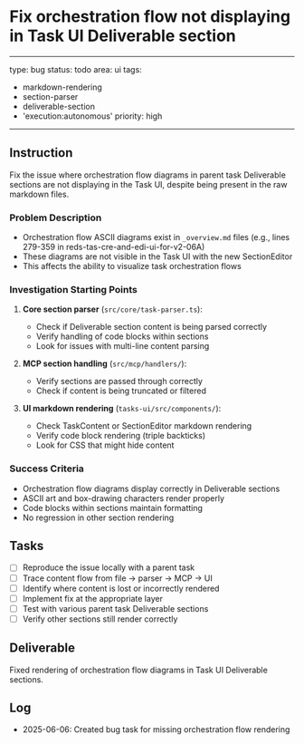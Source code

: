 # Fix orchestration flow not displaying in Task UI Deliverable section

---
type: bug
status: todo
area: ui
tags:
  - markdown-rendering
  - section-parser
  - deliverable-section
  - 'execution:autonomous'
priority: high
---


## Instruction
Fix the issue where orchestration flow diagrams in parent task Deliverable sections are not displaying in the Task UI, despite being present in the raw markdown files.

### Problem Description
- Orchestration flow ASCII diagrams exist in `_overview.md` files (e.g., lines 279-359 in reds-tas-cre-and-edi-ui-for-v2-06A)
- These diagrams are not visible in the Task UI with the new SectionEditor
- This affects the ability to visualize task orchestration flows

### Investigation Starting Points
1. **Core section parser** (`src/core/task-parser.ts`):
   - Check if Deliverable section content is being parsed correctly
   - Verify handling of code blocks within sections
   - Look for issues with multi-line content parsing

2. **MCP section handling** (`src/mcp/handlers/`):
   - Verify sections are passed through correctly
   - Check if content is being truncated or filtered

3. **UI markdown rendering** (`tasks-ui/src/components/`):
   - Check TaskContent or SectionEditor markdown rendering
   - Verify code block rendering (triple backticks)
   - Look for CSS that might hide content

### Success Criteria
- Orchestration flow diagrams display correctly in Deliverable sections
- ASCII art and box-drawing characters render properly
- Code blocks within sections maintain formatting
- No regression in other section rendering

## Tasks
- [ ] Reproduce the issue locally with a parent task
- [ ] Trace content flow from file → parser → MCP → UI
- [ ] Identify where content is lost or incorrectly rendered
- [ ] Implement fix at the appropriate layer
- [ ] Test with various parent task Deliverable sections
- [ ] Verify other sections still render correctly

## Deliverable
Fixed rendering of orchestration flow diagrams in Task UI Deliverable sections.

## Log
- 2025-06-06: Created bug task for missing orchestration flow rendering
